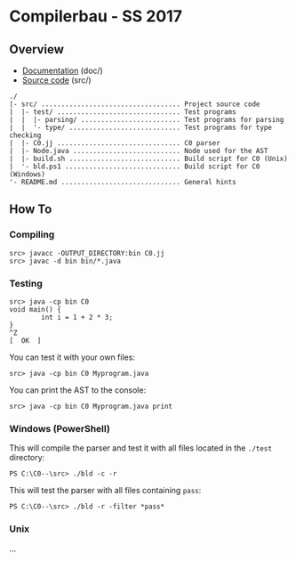 # Compilerbau - SS 2017

## Overview
* [Documentation](/doc) (doc/)
* [Source code](/src) (src/)

```
./
|- src/ ................................... Project source code
|  |- test/ ............................... Test programs
|  |  |- parsing/ ......................... Test programs for parsing
|  |  '- type/ ............................ Test programs for type checking
|  |- C0.jj ............................... C0 parser
|  |- Node.java ........................... Node used for the AST
|  |- build.sh ............................ Build script for C0 (Unix)
|  '- bld.ps1 ............................. Build script for C0 (Windows)
'- README.md .............................. General hints
```

## How To
### Compiling
```
src> javacc -OUTPUT_DIRECTORY:bin C0.jj
src> javac -d bin bin/*.java
```

### Testing
```
src> java -cp bin C0
void main() {
        int i = 1 + 2 * 3;
}
^Z
[  OK  ]
```
You can test it with your own files:
```
src> java -cp bin C0 Myprogram.java
```
You can print the AST to the console:
```
src> java -cp bin C0 Myprogram.java print
```

### Windows (PowerShell)
This will compile the parser and test it with all files located in the `./test` directory:
```
PS C:\C0--\src> ./bld -c -r
```
This will test the parser with all files containing `pass`:
```
PS C:\C0--\src> ./bld -r -filter *pass*
```

### Unix
...
